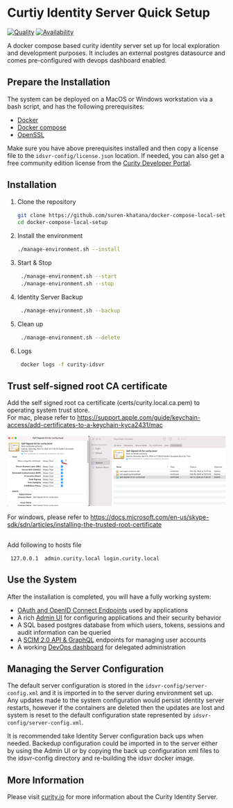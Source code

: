 #  Curtiy Identity Server Quick Setup 

[![Quality](https://img.shields.io/badge/quality-experiment-red)](https://curity.io/resources/code-examples/status/)
[![Availability](https://img.shields.io/badge/availability-source-blue)](https://curity.io/resources/code-examples/status/)

A docker compose based curity identity server set up for local exploration and development purposes. 
It includes an external postgres datasource and comes pre-configured with devops dashboard enabled.

## Prepare the Installation

The system can be deployed on a MacOS or Windows workstation via a bash script, and has the following prerequisites:

* [Docker](https://docs.docker.com/get-docker/)
* [Docker compose](https://docs.docker.com/compose/install/)
* [OpenSSL](https://www.openssl.org/)

Make sure you have above prerequisites installed and then copy a license file to the `idsvr-config/license.json` location.
If needed, you can also get a free community edition license from the [Curity Developer Portal](https://developer.curity.io).


## Installation

 1. Clone the repository
    ```sh
    git clone https://github.com/suren-khatana/docker-compose-local-setup.git
    cd docker-compose-local-setup
    ```
 2. Install the environment  
     ```sh
    ./manage-environment.sh --install
    ```
    
 3. Start & Stop 
    ```sh
     ./manage-environment.sh --start
     ./manage-environment.sh --stop
    ```

 4. Identity Server Backup 
    ```sh
     ./manage-environment.sh --backup
    ```

 5. Clean up
    ```sh
     ./manage-environment.sh --delete
    ```

 6. Logs
    ```sh
     docker logs -f curity-idsvr
    ```


## Trust self-signed root CA certificate

Add the self signed root ca certificate (certs/curity.local.ca.pem) to operating system trust store.<br>
For mac, please refer to https://support.apple.com/guide/keychain-access/add-certificates-to-a-keychain-kyca2431/mac <br> <br>
![root ca configuration](./docs/ca-trust.png "Root ca trust configuration")

For windows, please refer to https://docs.microsoft.com/en-us/skype-sdk/sdn/articles/installing-the-trusted-root-certificate


## 

Add following to hosts file
 ```
  127.0.0.1  admin.curity.local login.curity.local
 ```

## Use the System

After the installation is completed, you will have a fully working system:

- [OAuth and OpenID Connect Endpoints](https://login.curity.local/~/.well-known/openid-configuration) used by applications
- A rich [Admin UI](https://admin.curity.local/admin) for configuring applications and their security behavior
- A SQL based postgres database from which users, tokens, sessions and audit information can be queried
- A [SCIM 2.0 API & GraphQL](https://admin.curity.local/admin/#/profiles/user-management/user-management/endpoints) endpoints for managing user accounts
- A working [DevOps dashboard](https://admin.curity.local/admin/dashboard) for delegated administration


## Managing the Server Configuration

The default server configuration is stored in the `idsvr-config/server-config.xml` and it is imported in to the server during environment set up. Any updates made to the system configuration would persist identity server restarts, however if the containers are deleted then the updates are lost and system is reset to the default configuration state represented by `idsvr-config/server-config.xml`.

It is recommended take Identity Server configuration back ups when needed. Backedup configuration could be imported in to the server either by using the Admin UI or by copying the back up configuration xml files to the idsvr-config directory and re-building the idsvr docker image.


## More Information

Please visit [curity.io](https://curity.io/) for more information about the Curity Identity Server.